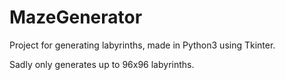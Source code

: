 # MazeGenerator

Project for generating labyrinths, made in Python3 using Tkinter.

Sadly only generates up to 96x96 labyrinths.
